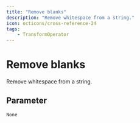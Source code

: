 ```yaml
---
title: "Remove blanks"
description: "Remove whitespace from a string."
icon: octicons/cross-reference-24
tags: 
    - TransformOperator
---
```

# Remove blanks
<!-- This file was generated - DO NOT CHANGE IT MANUALLY -->



Remove whitespace from a string.


## Parameter

`None`